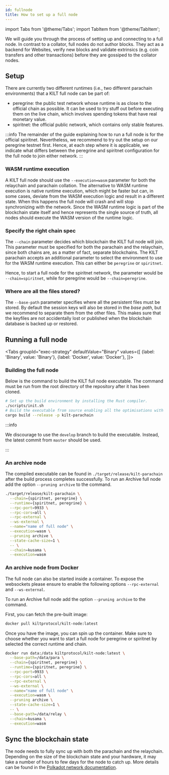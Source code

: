 ```yaml
---
id: fullnode
title: How to set up a full node
---
```


import Tabs from '@theme/Tabs';
import TabItem from '@theme/TabItem';

We will guide you through the process of setting up and connecting to a full node.
In contrast to a collator, full nodes do not author blocks.
They act as a backend for Websites, verify new blocks and validate extrinsics (e.g. coin transfers and other transactions) before they are gossiped to the collator nodes.

## Setup

There are currently two different runtimes (i.e., two different parachain environments) that a KILT full node can be part of:

- peregrine: the public test network whose runtime is as close to the official chain as possible. It can be used to try stuff out before executing them on the live chain, which involves spending tokens that have real monetary value.
- spiritnet: the official public network, which contains only stable features.

:::info
The remainder of the guide explaining how to run a full node is for the official spiritnet.
Nevertheless, we recommend to try out the setup on our peregrine testnet first.
Hence, at each step where it is applicable, we indicate what differs between the peregrine and spiritnet configuration for the full node to join either network.
:::

### WASM runtime execution

A KILT full node should use the `--execution=wasm` parameter for both the relaychain and parachain collation.
The alternative to WASM runtime execution is native runtime execution, which might be faster but can, in some cases, deviate from the WASM execution logic and result in a different state.
When this happens the full node will crash and will stop synchronizing with the network.
Since the WASM runtime logic is part of the blockchain state itself and hence represents the single source of truth, all nodes should execute the WASM version of the runtime logic.

### Specify the right chain spec

The `--chain` parameter decides which blockchain the KILT full node will join.
This parameter must be specified for both the parachain and the relaychain, since both chains are, as a matter of fact, separate blockchains.
The KILT parachain accepts an additional parameter to select the environment to use for the WASM runtime execution.
This can either be `peregrine` or `spiritnet`.

Hence, to start a full node for the spiritnet network, the parameter would be `--chain=spiritnet`, while for peregrine would be `--chain=peregrine`.

### Where are all the files stored?

The `--base-path` parameter specifies where all the persistent files must be stored.
By default the session keys will also be stored in the _base path_, but we recommend to separate them from the other files.
This makes sure that the keyfiles are not accidentally lost or published when the blockchain database is backed up or restored.

## Running a full node

<Tabs
groupId="exec-strategy"
defaultValue="Binary"
values={[
{label: 'Binary', value: 'Binary'},
{label: 'Docker', value: 'Docker'},
]}>

<TabItem value="Binary">

### Building the full node

Below is the command to build the KILT full node executable.
The command must be run from the root directory of the repository after it has been cloned.

```bash
# Set up the build environment by installing the Rust compiler.
./scripts/init.sh
# Build the executable from source enabling all the optimisations with --release.
cargo build --release -p kilt-parachain
```

:::info

We discourage to use the `develop` branch to build the executable. Instead, the latest commit from `master` should be used.

:::

### An archive node

The compiled executable can be found in `./target/release/kilt-parachain` after the build process completes successfully. To run an Archive full node add the option `--pruning archive` to the command.

```bash
./target/release/kilt-parachain \
  --chain={spiritnet, peregrine} \
  --runtime={spiritnet, peregrine} \
  --rpc-port=9933 \
  --rpc-cors=all \
  --rpc-external \
  --ws-external \
  --name="name of full node" \
  --execution=wasm \
  --pruning archive \
  --state-cache-size=1 \
  -- \
  --chain=kusama \
  --execution=wasm
```

</TabItem>
<TabItem value="Docker">

### An archive node from Docker

The full node can also be started inside a container.
To expose the websockets please ensure to enable the following options `--rpc-external` and `--ws-external`.

To run an Archive full node add the option `--pruning archive` to the command.

First, you can fetch the pre-built image:

```bash
docker pull kiltprotocol/kilt-node:latest
```

Once you have the image, you can spin up the container.
Make sure to choose whether you want to start a full node for peregrine or spiritnet by selected the correct runtime and chain.

```bash
docker run data:/data kiltprotocol/kilt-node:latest \
  --base-path=/data/para \
  --chain={spiritnet, peregrine} \
  --runtime={spiritnet, peregrine} \
  --rpc-port=9933 \
  --rpc-cors=all \
  --rpc-external \
  --ws-external \
  --name="name of full node" \
  --execution=wasm \
  --pruning archive \
  --state-cache-size=1 \
  -- \
  --base-path=/data/relay \
  --chain=kusama \
  --execution=wasm
```

</TabItem>
</Tabs>

## Sync the blockchain state

The node needs to fully sync up with both the parachain and the relaychain.
Depending on the size of the blockchain state and your hardware, it may take a number of hours to few days for the node to catch up.
More details can be found in the [Polkadot network documentation](https://wiki.polkadot.network/docs/maintain-guides-how-to-validate-kusama#synchronize-chain-data).
